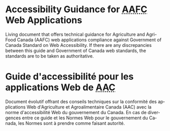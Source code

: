 # Accessibility Guidance for <abbr title="Agriculture and Agri-Food Canada ">AAFC</abbr> Web Applications 
Living document that offers technical guidance for Agriculture and Agri-Food Canada (AAFC) web applications compliance against Government of Canada Standard on Web Accessibility. If there are any discrepancies between this guide and Government of Canada web standards, the standards are to be taken as authoritative.

# Guide d'accessibilité pour les applications Web de <abbr title="Agriculture et Agroalimentaire Canada">AAC</abbr>
<p lang="fr">Document évolutif offrant des conseils techniques sur la conformité des applications Web d'Agriculture et Agroalimentaire Canada (AAC) avec la norme d'accessibilité Web du gouvernement du Canada. En cas de divergences entre ce guide et les Normes Web pour le gouvernement du Canada, les Normes sont à prendre comme faisant autorité.</p>
